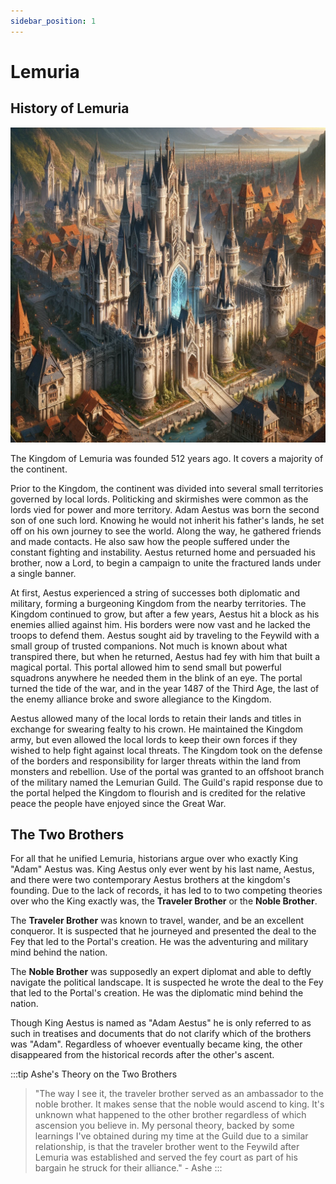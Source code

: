 ```yaml
---
sidebar_position: 1
---
```


# Lemuria

## History of Lemuria

![Lemuria castle in the middle of the capital city](castle.webp)

The Kingdom of Lemuria was founded 512 years ago. It covers a majority of the continent.

Prior to the Kingdom, the continent was divided into several small territories governed by local lords. Politicking and skirmishes were common as the lords vied for power and more territory. Adam Aestus was born the second son of one such lord. Knowing he would not inherit his father's lands, he set off on his own journey to see the world. Along the way, he gathered friends and made contacts. He also saw how the people suffered under the constant fighting and instability. Aestus returned home and persuaded his brother, now a Lord, to begin a campaign to unite the fractured lands under a single banner.

At first, Aestus experienced a string of successes both diplomatic and military, forming a burgeoning Kingdom from the nearby territories. The Kingdom continued to grow, but after a few years, Aestus hit a block as his enemies allied against him. His borders were now vast and he lacked the troops to defend them. Aestus sought aid by traveling to the Feywild with a small group of trusted companions. Not much is known about what transpired there, but when he returned, Aestus had fey with him that built a magical portal. This portal allowed him to send small but powerful squadrons anywhere he needed them in the blink of an eye. The portal turned the tide of the war, and in the year 1487 of the Third Age, the last of the enemy alliance broke and swore allegiance to the Kingdom.

Aestus allowed many of the local lords to retain their lands and titles in exchange for swearing fealty to his crown. He maintained the Kingdom army, but even allowed the local lords to keep their own forces if they wished to help fight against local threats. The Kingdom took on the defense of the borders and responsibility for larger threats within the land from monsters and rebellion. Use of the portal was granted to an offshoot branch of the military named the Lemurian Guild. The Guild's rapid response due to the portal helped the Kingdom to flourish and is credited for the relative peace the people have enjoyed since the Great War.

## The Two Brothers

For all that he unified Lemuria, historians argue over who exactly King "Adam" Aestus was. King Aestus only ever went by his last name, Aestus, and there were two contemporary Aestus brothers at the kingdom's founding. Due to the lack of records, it has led to to two competing theories over who the King exactly was, the **Traveler Brother** or the **Noble Brother**.

The **Traveler Brother** was known to travel, wander, and be an excellent conqueror. It is suspected that he journeyed and presented the deal to the Fey that led to the Portal's creation. He was the adventuring and military mind behind the nation.

The **Noble Brother** was supposedly an expert diplomat and able to deftly navigate the political landscape. It is suspected he wrote the deal to the Fey that led to the Portal's creation. He was the diplomatic mind behind the nation.

Though King Aestus is named as "Adam Aestus" he is only referred to as such in treatises and documents that do not clarify which of the brothers was "Adam". Regardless of whoever eventually became king, the other disappeared from the historical records after the other's ascent.

:::tip Ashe's Theory on the Two Brothers

> "The way I see it, the traveler brother served as an ambassador to the noble brother. It makes sense that the noble would ascend to king. It's unknown what happened to the other brother regardless of which ascension you believe in. My personal theory, backed by some learnings I've obtained during my time at the Guild due to a similar relationship, is that the traveler brother went to the Feywild after Lemuria was established and served the fey court as part of his bargain he struck for their alliance." - Ashe
> :::
